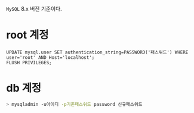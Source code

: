 `MySQL` 8.x 버전 기준이다.

# root 계정

```mysql
UPDATE mysql.user SET authentication_string=PASSWORD('패스워드') WHERE user='root' AND Host='localhost';
FLUSH PRIVILEGES;
```

# db 계정

```bash
> mysqladmin -u아이디 -p기존패스워드 password 신규패스워드
```

